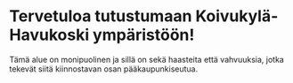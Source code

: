 <!DOCTYPE html>
<html lang="fi">
<head>
    <meta charset="UTF-8">
    <title>Asujamisto</title>
    <link rel="stylesheet" type="text/css" href="styles.css">
</head>
<body>
    <h1>Tervetuloa tutustumaan Koivukylä-Havukoski ympäristöön!</h1>
    <p class="container">
        Tämä alue on monipuolinen ja sillä on sekä haasteita että vahvuuksia, jotka tekevät siitä kiinnostavan osan pääkaupunkiseutua.
    </p>
</body>
</html>
